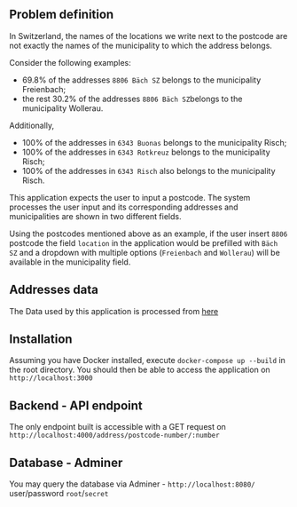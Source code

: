 ## Problem definition

In Switzerland, the names of the locations we write next to the postcode are not exactly the names of the municipality to which the address belongs.

Consider the following examples:

- 69.8% of the addresses `8806 Bäch SZ` belongs to the municipality Freienbach;
- the rest 30.2% of the addresses `8806 Bäch SZ`belongs to the municipality Wollerau.

Additionally,

- 100% of the addresses in `6343 Buonas` belongs to the municipality Risch;
- 100% of the addresses in `6343 Rotkreuz` belongs to the municipality Risch;
- 100% of the addresses in `6343 Risch` also belongs to the municipality Risch.

This application expects the user to input a postcode. The system processes the user input and its corresponding addresses and municipalities are shown in two different fields.

Using the postcodes mentioned above as an example, if the user insert `8806` postcode the field `location` in the application would be prefilled with `Bäch SZ` and a dropdown with multiple options (`Freienbach` and `Wollerau`) will be available in the municipality field.

## Addresses data

The Data used by this application is processed from [here](https://www.bfs.admin.ch/bfsstatic/dam/assets/4242620/master)

## Installation

Assuming you have Docker installed, execute `docker-compose up --build` in the root directory. You should then be able to access the application on `http://localhost:3000`

## Backend - API endpoint

The only endpoint built is accessible with a GET request on `http://localhost:4000/address/postcode-number/:number`

## Database - Adminer

You may query the database via Adminer - `http://localhost:8080/` user/password `root`/`secret`
